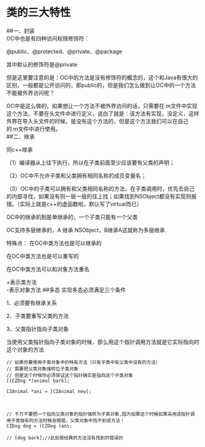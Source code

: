 # 类的三大特性

##一、封装  
OC中也是有四种访问权限修饰符：

@public、@protected、@private、@package

其中默认的修饰符是@private

但是这里要注意的是：OC中的方法是没有修饰符的概念的，这个和Java有很大的区别，一般都是公开访问的，即public的，但是我们怎么做到让OC中的一个方法不能被外界访问呢？

OC中是这么做的，如果想让一个方法不被外界访问的话，只需要在.m文件中实现这个方法，不要在头文件中进行定义，说白了就是：该方法有实现，没定义，这样外界在导入头文件的时候，是没有这个方法的，但是这个方法我们可以在自己的.m文件中进行使用。  
##二、继承  

同c++继承  

（1）编译器从上往下执行，所以在子类前面至少应该要有父类的声明；

（2）OC中不允许子类和父类拥有相同名称的成员变量名；

（3）OC中的子类可以拥有和父类相同名称的方法，在子类调用时，优先去自己的内部寻找，如果没有则一层一层的往上找；如果找到NSObject都没有实现则报错。（实际上就是c++的虚函数啦，默认写了virtual而已）

OC中的继承机制是单继承的，一个子类只能有一个父类   

OC支持多层继承的，A 继承 NSObject，B继承A这就称为多层继承  

特殊点： 
在OC中类方法也是可以继承的  

在OC中类方法也是可以重写的   

在OC中类方法可以和对象方法重名   

+表示类方法   
-表示对象方法
##多态
实现多态必须满足三个条件  

1、必须要有继承关系   

2、子类要重写父类的方法   

3、父类指针指向子类对象  

当使用父类指针指向子类对象的时候，那么用这个指针调用方法就是它实际指向的这个对象的方法 
```
// 如果你要使用子类对象中的特有方法（只有子类中有父类中没有的方法） 
// 需要把父类对象强转位子类对象 
// 但是这个时候你必须保证这个指针确实是指向这个子类对象 
[(CZDog *)animal bark];

CZAnimal *ani = [CZAnimal new];



// 千万不要把一个指向父类对象的指针强转为子类对象,因为如果这个时候如果采用该指针调用子类独有的方法时候会报错，父类对象中找不到该方法！ 
CZDog dog = (CZDog )ani;

// [dog bark];//此处报经典的方法没有找到的错误的 

```
